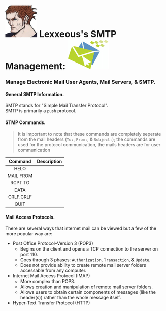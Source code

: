 <!-- SMTP Management -->

# <img src="../../.pics/Lexxeous/lexx_headshot_clear.png" width="100px"/> Lexxeous's SMTP Management: <img src="../../.pics/Protocols/SMTP/smtp_logo.jpg" width="130"/>
### Manage Electronic Mail User Agents, Mail Servers, & SMTP.

#### General SMTP Information.

SMTP stands for "Simple Mail Transfer Protocol".<br>
SMTP is primarily a `push` protocol.<br>

#### STMP Commands.
> It is important to note that these commands are completely seperate from the mail headers (`To:`, `From:`, & `Subject:`); the commands are used for the protocol communication, the mails headers are for user communication

| Command    | Description               |
|:----------:|:--------------------------|
| HELO       | |
| MAIL FROM  | |
| RCPT TO    | |
| DATA       | |
| CRLF.CRLF  | |
| QUIT       | |

#### Mail Access Protocols.
There are several ways that internet mail can be viewed but a few of the more popular way are:

  * Post Office Protocol–Version 3 (POP3)
    - Begins on the client and opens a TCP connection to the server on port 110.
    - Goes through 3 phases: `Authorization`, `Transaction`, & `Update`.
    - Does not provide ability to create remote mail server folders accessable from any computer.
  * Internet Mail Access Protocol (IMAP)
    - More complex than POP3.
    - Allows creation and manipulation of remote mail server folders.
    - Allows users to obtain certain components of messages (like the header(s)) rather than the whole message itself.
  * Hyper-Text Transfer Protocol (HTTP)



